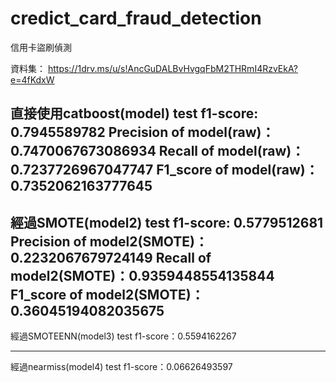 # credict_card_fraud_detection
 信用卡盜刷偵測
 
 資料集： https://1drv.ms/u/s!AncGuDALBvHvgqFbM2THRmI4RzvEkA?e=4fKdxW
 
 直接使用catboost(model) test f1-score: 0.7945589782
 Precision of model(raw)：0.7470067673086934
 Recall of model(raw)：0.7237726967047747
 F1_score of model(raw)：0.7352062163777645
 -----------------------------------------------------
 經過SMOTE(model2) test f1-score: 0.5779512681
 Precision of model2(SMOTE)：0.2232067679724149
 Recall of model2(SMOTE)：0.9359448554135844
 F1_score of model2(SMOTE)：0.36045194082035675
 -----------------------------------------------------
 經過SMOTEENN(model3) test f1-score：0.5594162267
 
 -----------------------------------------------------
 經過nearmiss(model4) test f1-score：0.06626493597
 
